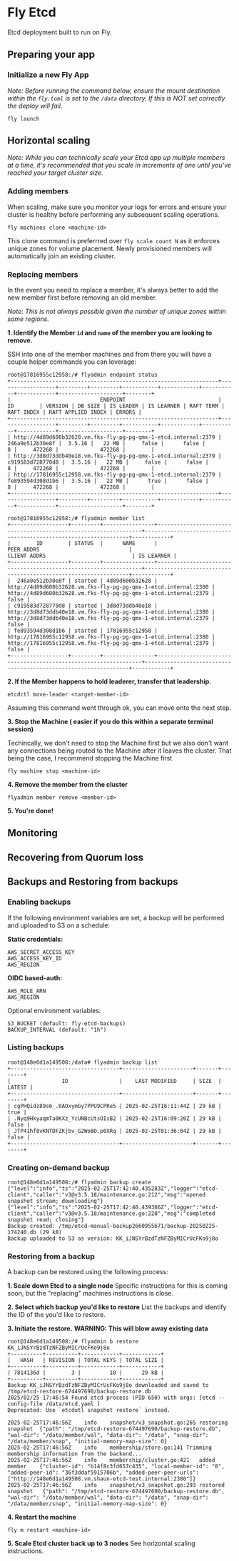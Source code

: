 # Fly Etcd

Etcd deployment built to run on Fly.

## Preparing your app

### Initialize a new Fly App

_Note: Before running the command below, ensure the mount destination within the `fly.toml` is set to the `/data` directory.  If this is NOT set correctly the deploy will fail._
```
fly launch
```



## Horizontal scaling

*Note: While you can *technically* scale your Etcd app up multiple members at a time, it's recommended that you scale in increments of one until you've reached your target cluster size.*

### Adding members
When scaling, make sure you monitor your logs for errors and ensure your cluster is healthy before performing any subsequent scaling operations.

```
fly machines clone <machine-id>
```

This clone command is preferrred over `fly scale count N` as it enforces unique zones for volume placement.  Newly provisioned members will automatically join an existing cluster.

### Replacing members
In the event you need to replace a member, it's always better to add the new member first before removing an old member.

_Note: This is not always possible given the number of unique zones within some regions._

**1. Identify the Member `id` and `name` of the member you are looking to remove.**

SSH into one of the member machines and from there you will have a couple helper commands you can leverage:

```
root@17816955c12958:/# flyadmin endpoint status
+-----------------------------------------------------------------+------------------+---------+---------+-----------+------------+-----------+------------+--------------------+--------+
|                            ENDPOINT                             |        ID        | VERSION | DB SIZE | IS LEADER | IS LEARNER | RAFT TERM | RAFT INDEX | RAFT APPLIED INDEX | ERRORS |
+-----------------------------------------------------------------+------------------+---------+---------+-----------+------------+-----------+------------+--------------------+--------+
| http://4d89d600b32628.vm.fks-fly-pg-pg-qmx-1-etcd.internal:2379 |  246a9e512b30e8f |  3.5.16 |   22 MB |     false |      false |         8 |     472268 |             472268 |        |
| http://3d8d73ddb40e18.vm.fks-fly-pg-pg-qmx-1-etcd.internal:2379 | c919583d728770d8 |  3.5.16 |   22 MB |     false |      false |         8 |     472268 |             472268 |        |
| http://17816955c12958.vm.fks-fly-pg-pg-qmx-1-etcd.internal:2379 | fe893594d308d1b6 |  3.5.16 |   22 MB |      true |      false |         8 |     472268 |             472268 |        |
+-----------------------------------------------------------------+------------------+---------+---------+-----------+------------+-----------+------------+--------------------+--------+
```

```
root@17816955c12958:/# flyadmin member list
+------------------+---------+----------------+-----------------------------------------------------------------+-----------------------------------------------------------------+------------+
|        ID        | STATUS  |      NAME      |                           PEER ADDRS                            |                          CLIENT ADDRS                           | IS LEARNER |
+------------------+---------+----------------+-----------------------------------------------------------------+-----------------------------------------------------------------+------------+
|  246a9e512b30e8f | started | 4d89d600b32628 | http://4d89d600b32628.vm.fks-fly-pg-pg-qmx-1-etcd.internal:2380 | http://4d89d600b32628.vm.fks-fly-pg-pg-qmx-1-etcd.internal:2379 |      false |
| c919583d728770d8 | started | 3d8d73ddb40e18 | http://3d8d73ddb40e18.vm.fks-fly-pg-pg-qmx-1-etcd.internal:2380 | http://3d8d73ddb40e18.vm.fks-fly-pg-pg-qmx-1-etcd.internal:2379 |      false |
| fe893594d308d1b6 | started | 17816955c12958 | http://17816955c12958.vm.fks-fly-pg-pg-qmx-1-etcd.internal:2380 | http://17816955c12958.vm.fks-fly-pg-pg-qmx-1-etcd.internal:2379 |      false |
+------------------+---------+----------------+-----------------------------------------------------------------+-----------------------------------------------------------------+------------+
```


**2. If the Member happens to hold leaderer, transfer that leadership.**

```
etcdctl move-leader <target-member-id>
```

Assuming this command went through ok, you can move onto the next step.


**3. Stop the Machine ( easier if you do this within a separate terminal session)**

Techincally, we don't need to stop the Machine first but we also don't want any connections being routed to the Machine after it leaves the cluster.
That being the case, I recommend stopping the Machine first

```
fly machine stop <machine-id>
```

**4. Remove the member from the cluster**

```
flyadmin member remove <member-id>
```

**5. You're done!**


## Monitoring

## Recovering from Quorum loss


## Backups and Restoring from backups

### Enabling backups
If the following environment variables are set, a backup will be performed and uploaded to S3 on a schedule:

**Static credentials:**
```
AWS_SECRET_ACCESS_KEY
AWS_ACCESS_KEY_ID
AWS_REGION
```

**OIDC based-auth:**
```
AWS_ROLE_ARN
AWS_REGION
```

Optional environment variables:
```
S3_BUCKET (default: fly-etcd-backups)
BACKUP_INTERVAL (default: "1h")
```

### Listing backups
```
root@148e6d1a149508:/data# flyadmin backup list
+----------------------------------+----------------------+-------+--------+
|                ID                |    LAST MODIFIED     | SIZE  | LATEST |
+----------------------------------+----------------------+-------+--------+
| cgPHQidz89s6_.0AOxymGy7PPU9CPRe5 | 2025-02-25T16:11:44Z | 29 kB |   true |
| .Nyq9HkyaqmTa0KXz_YcUNBcUtsOIsB2 | 2025-02-25T16:09:20Z | 29 kB |  false |
| JTP41hf8vKNTDFZKjbv_G2WoBO.p0XRq | 2025-02-25T01:36:04Z | 29 kB |  false |
+----------------------------------+----------------------+-------+--------+
```

### Creating on-demand backup
```
root@148e6d1a149508:/# flyadmin backup create
{"level":"info","ts":"2025-02-25T17:42:40.435283Z","logger":"etcd-client","caller":"v3@v3.5.18/maintenance.go:212","msg":"opened snapshot stream; downloading"}
{"level":"info","ts":"2025-02-25T17:42:40.439366Z","logger":"etcd-client","caller":"v3@v3.5.18/maintenance.go:220","msg":"completed snapshot read; closing"}
Backup created: /tmp/etcd-manual-backup2660955671/backup-20250225-174240.db (29 kB)
Backup uploaded to S3 as version: KK_iJNSYrBzdTzNFZByMICrUcFKo9j8o
```

### Restoring from a backup

A backup can be restored using the following process:

**1. Scale down Etcd to a single node**
Specific instructions for this is coming soon, but the "replacing" machines instructions is close.

**2. Select which backup you'd like to restore**
List the backups and identify the ID of the you'd like to restore.

**3. Initiate the restore.**
**WARNING: This will blow away existing data**
```
root@148e6d1a149508:/# flyadmin b restore KK_iJNSYrBzdTzNFZByMICrUcFKo9j8o
+----------+----------+------------+------------+
|   HASH   | REVISION | TOTAL KEYS | TOTAL SIZE |
+----------+----------+------------+------------+
| 7814136d |        3 |         10 |      29 kB |
+----------+----------+------------+------------+
Backup KK_iJNSYrBzdTzNFZByMICrUcFKo9j8o downloaded and saved to /tmp/etcd-restore-674497690/backup-restore.db
2025/02/25 17:46:54 Found etcd process (PID 650) with args: [etcd --config-file /data/etcd.yaml ]
Deprecated: Use `etcdutl snapshot restore` instead.

2025-02-25T17:46:56Z	info	snapshot/v3_snapshot.go:265	restoring snapshot	{"path": "/tmp/etcd-restore-674497690/backup-restore.db", "wal-dir": "/data/member/wal", "data-dir": "/data", "snap-dir": "/data/member/snap", "initial-memory-map-size": 0}
2025-02-25T17:46:56Z	info	membership/store.go:141	Trimming membership information from the backend...
2025-02-25T17:46:56Z	info	membership/cluster.go:421	added member	{"cluster-id": "b14f8c3fd657c435", "local-member-id": "0", "added-peer-id": "36f3ddaf5915706b", "added-peer-peer-urls": ["http://148e6d1a149508.vm.shaun-etcd-test.internal:2380"]}
2025-02-25T17:46:56Z	info	snapshot/v3_snapshot.go:293	restored snapshot	{"path": "/tmp/etcd-restore-674497690/backup-restore.db", "wal-dir": "/data/member/wal", "data-dir": "/data", "snap-dir": "/data/member/snap", "initial-memory-map-size": 0}
```

**4. Restart the machine**
```
fly m restart <machine-id>
```

**5. Scale Etcd cluster back up to 3 nodes**
See horizontal scaling instructions.
